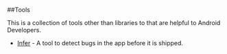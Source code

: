 ##Tools

This is a collection of tools other than libraries to that are helpful to Android Developers.

* [Infer](http://fbinfer.com/) - A tool to detect bugs in the app before it is shipped.
